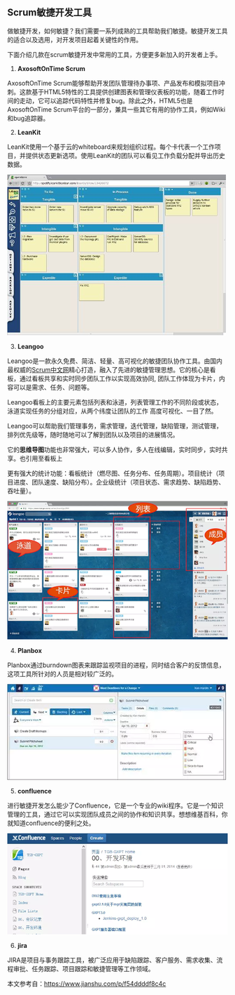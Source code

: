 ## Scrum敏捷开发工具

做敏捷开发，如何敏捷？我们需要一系列成熟的工具帮助我们敏捷。敏捷开发工具的适合以及选用，对开发项目起着关键性的作用。

下面介绍几款在scrum敏捷开发中常用的工具，方便更多新加入的开发者上手。

1. **AxosoftOnTime Scrum**

AxosoftOnTime Scrum能够帮助开发团队管理待办事项、产品发布和模拟项目冲刺。这款基于HTML5特性的工具提供创建图表和管理仪表板的功能，随着工作时间的走动，它可以追踪代码特性并修复bug。除此之外，HTML5也是AxosoftOnTime Scrum平台的一部分，兼具一些其它有用的协作工具，例如Wiki和bug追踪器。

2. **LeanKit**

LeanKit使用一个基于云的whiteboard来规划组织过程。每个卡代表一个工作项目，并提供状态更新选项。使用LeanKit的团队可以看见工作负载分配并导出历史数据。

![img](./../images/LeanKit.jpg)

3. **Leangoo**

Leangoo是一款永久免费、简洁、轻量、高可视化的敏捷团队协作工具。由国内最权威的[Scrum中文网](http://www.scrumcn.com)精心打造，融入了先进的敏捷管理思想。它的核心是看板，通过看板共享和实时同步团队工作以实现高效协同, 团队工作体现为卡片，内容可以是需求、任务、问题等。

Leangoo看板上的主要元素包括列表和泳道，列表管理工作的不同阶段或状态，泳道实现任务的分组对应，从两个纬度让团队的工作 高度可视化、一目了然。

Leangoo可以帮助我们管理事务，需求管理，迭代管理，缺陷管理，测试管理，排列优先级等，随时随地可以了解到团队以及项目的进展情况。

它的**思维导图**功能也非常强大，可以多人协作，多人在线编辑，实时同步，实时共享。也引用至看板上

更有强大的统计功能：看板统计（燃尽图、任务分布、任务周期）。项目统计（项目进度、团队速度、缺陷分布）。企业级统计（项目状态、需求趋势、缺陷趋势、吞吐量）。

![img](./../images/Leangoo.jpg)

4. **Planbox**

Planbox通过burndown图表来跟踪监视项目的进程，同时结合客户的反馈信息，这项工具所针对的人员是相对较广泛的。

![img](./../images/Planbox.jpg)

5. **confluence**

进行敏捷开发怎么能少了Confluence，它是一个专业的wiki程序。它是一个知识管理的工具，通过它可以实现团队成员之间的协作和知识共享。想想维基百科，你就知道confluence的便利之处。

![img](./../images/confluence.jpg)

6. **jira**

JIRA是项目与事务跟踪工具，被广泛应用于缺陷跟踪、客户服务、需求收集、流程审批、任务跟踪、项目跟踪和敏捷管理等工作领域。

本文参考自：https://www.jianshu.com/p/f54ddddf8c4c
